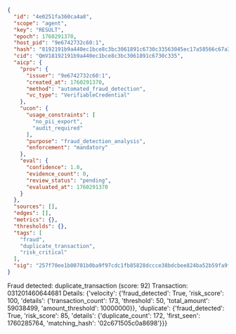 ```json
{
  "id": "4e0251fa360ca4a8",
  "scope": "agent",
  "key": "RESULT",
  "epoch": 1760291370,
  "host_pid": "9e6742732c60:1",
  "hash": "8192191b9a440ec1bce8c3bc3061891c6730c33563045ec17a58566c67a35e5c",
  "cid": "QmV18192191b9a440ec1bce8c3bc3061891c6730c335",
  "aicp": {
    "prov": {
      "issuer": "9e6742732c60:1",
      "created_at": 1760291370,
      "method": "automated_fraud_detection",
      "vc_type": "VerifiableCredential"
    },
    "ucon": {
      "usage_constraints": [
        "no_pii_export",
        "audit_required"
      ],
      "purpose": "fraud_detection_analysis",
      "enforcement": "mandatory"
    },
    "eval": {
      "confidence": 1.0,
      "evidence_count": 0,
      "review_status": "pending",
      "evaluated_at": 1760291370
    }
  },
  "sources": [],
  "edges": [],
  "metrics": {},
  "thresholds": {},
  "tags": [
    "fraud",
    "duplicate_transaction",
    "risk_critical"
  ],
  "sig": "257f70ee1b00701b0ba9f97cdc1fb85828dccce38bdcbee824ba52b59fa9f0dc"
}
```

Fraud detected: duplicate_transaction (score: 92)
Transaction: 031201460644681
Details: {'velocity': {'fraud_detected': True, 'risk_score': 100, 'details': {'transaction_count': 173, 'threshold': 50, 'total_amount': 59038499, 'amount_threshold': 10000000}}, 'duplicate': {'fraud_detected': True, 'risk_score': 85, 'details': {'duplicate_count': 172, 'first_seen': 1760285764, 'matching_hash': '02c671505c0a8698'}}}